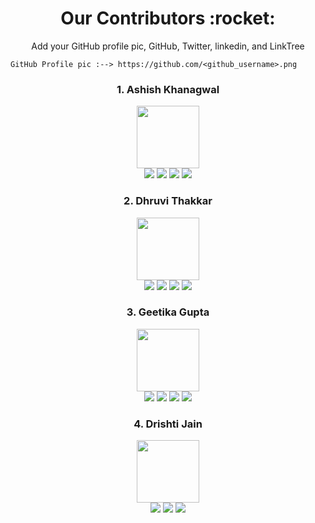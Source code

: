 <h1 align="center"> Our Contributors :rocket:</h1>

<p align="center">Add your GitHub profile pic, GitHub, Twitter, linkedin, and LinkTree</p>

```
GitHub Profile pic :--> https://github.com/<github_username>.png
```

<h3 align="center">1. Ashish Khanagwal</h3>
<div align="center">
<img width="100" src="https://github.com/Ashish-khanagwal.png">
</div>

<div align="center">
<a href="https://github.com/Ashish-khanagwal"><img src="https://img.shields.io/badge/GitHub-100000?style=for-the-badge&logo=github&logoColor=white"/></a>
<a href="https://twitter.com/iashishkhangwal"><img src="https://img.shields.io/badge/Twitter-1DA1F2?style=for-the-badge&logo=twitter&logoColor=white"/></a>
<a href="https://www.linkedin.com/in/ashish-khanagwal-890326213/"><img src="https://img.shields.io/badge/LinkedIn-0077B5?style=for-the-badge&logo=linkedin&logoColor=white"/></a>
<a href="https://linktr.ee/Ashish_Khanagwal"><img src="https://img.shields.io/badge/linktree-39E09B?style=for-the-badge&logo=linktree&logoColor=white"/></a>
</div>

<h3 align="center">2. Dhruvi Thakkar</h3>
<div align="center">
<img width="100" src="https://github.com/DhruviThakkar210.png"/>
</div>

<div align="center">
<a href="https://github.com/DhruviThakkar210"><img src="https://img.shields.io/badge/GitHub-100000?style=for-the-badge&logo=github&logoColor=white"/></a>
<a href="https://twitter.com/dhruvicodes"><img src="https://img.shields.io/badge/Twitter-1DA1F2?style=for-the-badge&logo=twitter&logoColor=white"/></a>
<a href="https://www.linkedin.com/in/dhruvi-thakkar-880554234"><img src="https://img.shields.io/badge/LinkedIn-0077B5?style=for-the-badge&logo=linkedin&logoColor=white"/></a>
<a href="https://linktr.ee/dhruvithakkar"><img src="https://img.shields.io/badge/linktree-39E09B?style=for-the-badge&logo=linktree&logoColor=white"/></a>
</div>

<h3 align="center">3. Geetika Gupta</h3>
<div align="center">
<img width="100" src="https://pbs.twimg.com/profile_images/1579758881093263361/ndZI9qIs_400x400.jpg">
</div>

<div align="center">
<a href="https://github.com/geetika001"><img src="https://img.shields.io/badge/GitHub-100000?style=for-the-badge&logo=github&logoColor=white"/></a>
<a href="https://twitter.com/geetikagupta_"><img src="https://img.shields.io/badge/Twitter-1DA1F2?style=for-the-badge&logo=twitter&logoColor=white"/></a>
<a href="https://www.linkedin.com/in/geetikaguptagg/"><img src="https://img.shields.io/badge/LinkedIn-0077B5?style=for-the-badge&logo=linkedin&logoColor=white"/></a>
<a href="https://linktr.ee/geetika_gupta"><img src="https://img.shields.io/badge/linktree-39E09B?style=for-the-badge&logo=linktree&logoColor=white"/></a>
</div>

<h3 align="center">4. Drishti Jain</h3>
<div align="center">
<img width="100" src="https://avatars.githubusercontent.com/u/100796147?s=400&u=ae5467215f2a8d73fea2ca62b51574ac4c314dc8&v=4">
</div>

<div align="center">
<a href="https://github.com/Drishti-jain21"><img src="https://img.shields.io/badge/GitHub-100000?style=for-the-badge&logo=github&logoColor=white"/></a>
<a href="https://twitter.com/Drishti_2103"><img src="https://img.shields.io/badge/Twitter-1DA1F2?style=for-the-badge&logo=twitter&logoColor=white"/></a>
<a href="https://www.linkedin.com/in/drishti-jain-b5a26b220/"><img src="https://img.shields.io/badge/LinkedIn-0077B5?style=for-the-badge&logo=linkedin&logoColor=white"></a>
</div>
